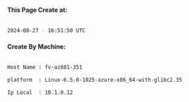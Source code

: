 
   
#### This Page Create at:

```bash

2024-08-27 - 16:51:50 UTC

```

#### Create By Machine:

```bash

Host Name : fv-az881-351

platform  : Linux-6.5.0-1025-azure-x86_64-with-glibc2.35

Ip Local  : 10.1.0.12

```

